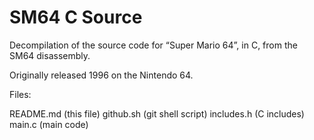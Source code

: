 # SM64 C Source

Decompilation of the source code for “Super Mario 64”, in C, from the SM64 disassembly.

Originally released 1996 on the Nintendo 64.

Files:

  README.md  (this file)
  github.sh (git shell script)
  includes.h (C includes)
  main.c (main code)
